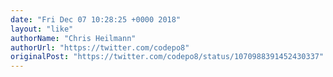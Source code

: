 ```yaml
---
date: "Fri Dec 07 10:28:25 +0000 2018"
layout: "like"
authorName: "Chris Heilmann"
authorUrl: "https://twitter.com/codepo8"
originalPost: "https://twitter.com/codepo8/status/1070988391452430337"
---
```

